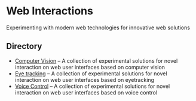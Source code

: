 
# Web Interactions
Experimenting with modern web technologies for innovative web solutions 

## Directory
- [Computer Vision](computervision/) – A collection of experimental solutions for novel interaction on web user interfaces based on computer vision
- [Eye tracking](eyetracking/) – A collection of experimental solutions for novel interaction on web user interfaces based on eyetracking
- [Voice Control](voicecontrol/) – A collection of experimental solutions for novel interaction on web user interfaces based on voice control